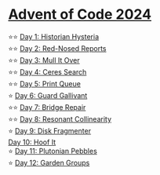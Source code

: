 # [Advent of Code 2024](https://adventofcode.com/2024)

⭐⭐ [Day 1: Historian Hysteria](https://adventofcode.com/2024/day/1)  
⭐⭐ [Day 2: Red-Nosed Reports](https://adventofcode.com/2024/day/2)  
⭐⭐ [Day 3: Mull It Over](https://adventofcode.com/2024/day/3)  
⭐⭐ [Day 4: Ceres Search](https://adventofcode.com/2024/day/4)  
⭐⭐ [Day 5: Print Queue](https://adventofcode.com/2024/day/5)  
⭐ [Day 6: Guard Gallivant](https://adventofcode.com/2024/day/6)  
⭐⭐ [Day 7: Bridge Repair](https://adventofcode.com/2024/day/7)  
⭐⭐ [Day 8: Resonant Collinearity](https://adventofcode.com/2024/day/8)  
⭐  [Day 9: Disk Fragmenter](https://adventofcode.com/2024/day/9)  
  [Day 10: Hoof It](https://adventofcode.com/2024/day/10)  
⭐  [Day 11: Plutonian Pebbles](https://adventofcode.com/2024/day/11)  
⭐  [Day 12: Garden Groups](https://adventofcode.com/2024/day/12)  
